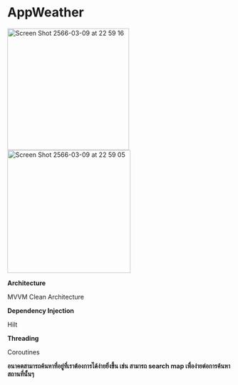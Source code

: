 # AppWeather


<img width="273" alt="Screen Shot 2566-03-09 at 22 59 16" src="https://user-images.githubusercontent.com/68962015/224081117-d3460310-f35a-4de7-b401-30c0751d6f97.png">
<img width="276" alt="Screen Shot 2566-03-09 at 22 59 05" src="https://user-images.githubusercontent.com/68962015/224081136-50e5d9ee-7c70-4a39-b64b-95b4b8837a00.png">

**Architecture**

MVVM  Clean Architecture

**Dependency Injection**

Hilt

**Threading**

Coroutines


**อนาคตสามารถค้นหาที่อยู่ที่เราต้องการได้ง่ายยิ่งขึ้น เช่น สามารถ search map เพื่อง่ายต่อการค้นหาสถานที่นั้นๆ**
